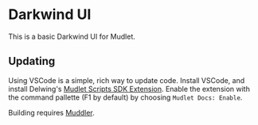# Darkwind UI

This is a basic Darkwind UI for Mudlet.

## Updating

Using VSCode is a simple, rich way to update code. Install VSCode, and install Delwing's
[Mudlet Scripts SDK Extension][mudlet-sdk]. Enable the extension with the command pallette (F1 by default) by choosing `Mudlet Docs: Enable`.

Building requires [Muddler][muddler].

[muddler]: https://github.com/demonnic/muddler
[mudlet-sdk]: https://github.com/Delwing/mudlet-scripts-sdk